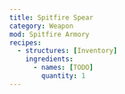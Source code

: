 ```yaml
---
title: Spitfire Spear
category: Weapon
mod: Spitfire Armory
recipes:
  - structures: [Inventory]
    ingredients: 
      - names: [TODO]
        quantity: 1
---
```

